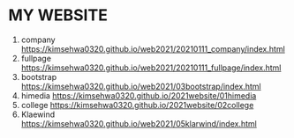 # MY WEBSITE
1. company https://kimsehwa0320.github.io/web2021/20210111_company/index.html
2. fullpage https://kimsehwa0320.github.io/web2021/20210111_fullpage/index.html
3. bootstrap https://kimsehwa0320.github.io/web2021/03bootstrap/index.html
4. himedia https://kimsehwa0320.github.io/2021website/01himedia
5. college https://kimsehwa0320.github.io/2021website/02college
6. Klaewind  https://kimsehwa0320.github.io/web2021/05klarwind/index.html


